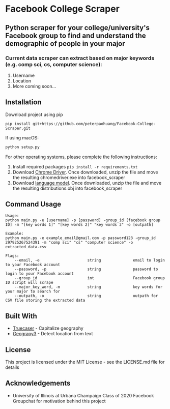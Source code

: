 # Facebook College Scraper
## Python scraper for your __college/university's Facebook group__ to find and understand the __demographic__ of people in your major

### Current data scraper can extract based on major keywords (e.g. comp sci, cs, computer science):
1. Username
2. Location
3. More coming soon...

## Installation
Download project using pip
```
pip install git+https://github.com/peterpaohuang/Facebook-College-Scraper.git
```
If using macOS:
```python
python setup.py
```
For other operating systems, please complete the following instructions:
1. Install required packages `pip install -r requirements.txt`
2. Download [Chrome Driver](https://chromedriver.storage.googleapis.com/81.0.4044.138/).
	Once downloaded, unzip the file and move the resulting chromedriver.exe into facebook_scraper
3. Download [language model](https://github.com/nreimers/truecaser/releases/download/v1.0/english_distributions.obj.zip).
	Once downloaded, unzip the file and move the resulting distributions.obj into facebook_scraper

## Command Usage

```
Usage:
python main.py -e [username] -p [password] -group_id [facebook group ID] -m "[key words 1]" "[key words 2]" "key words 3" -o [outpath]

Example:
python main.py -e example_email@gmail.com -p password123 -group_id 297925267524391 -m "comp sci" "cs" "computer science" -o extracted_data.csv

Flags:
	--email, -e 					string				email to login to your Facebook account
	--password, -p 					string				password to login to your Facebook account
	--group_id 						int 				Facebook group ID script will scrape
	--major_key_word, -m 			string 				key words for your major to search for
	--outpath, -o   				string				outpath for CSV file storing the extracted data
```

## Built With
* [Truecaser](https://github.com/nreimers/truecaser) - Capitalize geography
* [Geograpy3](https://github.com/jmbielec/geograpy3) - Detect location from text

## License
This project is licensed under the MIT License - see the LICENSE.md file for details

## Acknowledgements
* University of Illinois at Urbana Champaign Class of 2020 Facebook Groupchat for motivation behind this project
